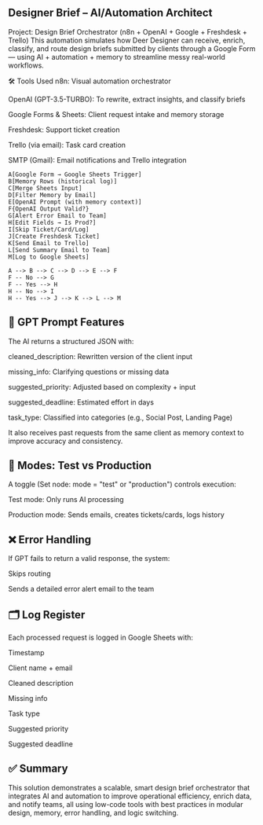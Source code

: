 ## **Designer Brief – AI/Automation Architect**
Project: Design Brief Orchestrator (n8n + OpenAI + Google + Freshdesk + Trello)
This automation simulates how Deer Designer can receive, enrich, classify, and route design briefs submitted by clients through a Google Form — using AI + automation + memory to streamline messy real-world workflows.

🛠 Tools Used
n8n: Visual automation orchestrator

OpenAI (GPT-3.5-TURBO): To rewrite, extract insights, and classify briefs

Google Forms & Sheets: Client request intake and memory storage

Freshdesk: Support ticket creation

Trello (via email): Task card creation

SMTP (Gmail): Email notifications and Trello integration


    A[Google Form → Google Sheets Trigger]
    B[Memory Rows (historical log)]
    C[Merge Sheets Input]
    D[Filter Memory by Email]
    E[OpenAI Prompt (with memory context)]
    F{OpenAI Output Valid?}
    G[Alert Error Email to Team]
    H[Edit Fields → Is Prod?]
    I[Skip Ticket/Card/Log]
    J[Create Freshdesk Ticket]
    K[Send Email to Trello]
    L[Send Summary Email to Team]
    M[Log to Google Sheets]

    A --> B --> C --> D --> E --> F
    F -- No --> G
    F -- Yes --> H
    H -- No --> I
    H -- Yes --> J --> K --> L --> M

## 🧠 **GPT Prompt Features**
The AI returns a structured JSON with:

cleaned_description: Rewritten version of the client input

missing_info: Clarifying questions or missing data

suggested_priority: Adjusted based on complexity + input

suggested_deadline: Estimated effort in days

task_type: Classified into categories (e.g., Social Post, Landing Page)

It also receives past requests from the same client as memory context to improve accuracy and consistency.

## 🔄 **Modes: Test vs Production**
A toggle (Set node: mode = "test" or "production") controls execution:

Test mode: Only runs AI processing

Production mode: Sends emails, creates tickets/cards, logs history

## ❌ **Error Handling**
If GPT fails to return a valid response, the system:

Skips routing

Sends a detailed error alert email to the team

## 🗂 **Log Register**
Each processed request is logged in Google Sheets with:

Timestamp

Client name + email

Cleaned description

Missing info

Task type

Suggested priority

Suggested deadline

## ✅ **Summary**
This solution demonstrates a scalable, smart design brief orchestrator that integrates AI and automation to improve operational efficiency, enrich data, and notify teams, all using low-code tools with best practices in modular design, memory, error handling, and logic switching.

